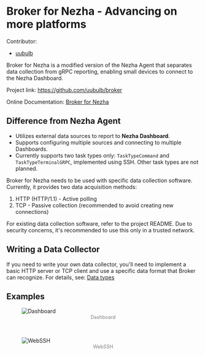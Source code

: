 # Broker for Nezha - Advancing on more platforms
Contributor: 
+ [uubulb](https://github.com/uubulb)

Broker for Nezha is a modified version of the Nezha Agent that separates data collection from gRPC reporting, enabling small devices to connect to the Nezha Dashboard.

Project link: <https://github.com/uubulb/broker>

Online Documentation: [Broker for Nezha](https://broker.kuzu.uk/)

## Difference from Nezha Agent
- Utilizes external data sources to report to **Nezha Dashboard**.
- Supports configuring multiple sources and connecting to multiple Dashboards.
- Currently supports two task types only: `TaskTypeCommand` and `TaskTypeTerminalGRPC`, implemented using SSH. Other task types are not planned.

Broker for Nezha needs to be used with specific data collection software. Currently, it provides two data acquisition methods:
1. HTTP (HTTP/1.1) - Active polling
2. TCP - Passive collection (recommended to avoid creating new connections)

For existing data collection software, refer to the project README. Due to security concerns, it's recommended to use this only in a trusted network.

## Writing a Data Collector
If you need to write your own data collector, you'll need to implement a basic HTTP server or TCP client and use a specific data format that Broker can recognize. For details, see: [Data types](https://broker.kuzu.uk/en/configuration/type/)

## Examples
<figure>
    <img src="/images/case7/dashboard.jpg" alt="Dashboard">
    <figcaption style="font-size: 0.9em; color: gray; text-align: center;">
    Dashboard
    </figcaption>
</figure>
<br />
<figure>
    <img src="/images/case7/webssh.jpg" alt="WebSSH">
    <figcaption style="font-size: 0.9em; color: gray; text-align: center;">
    WebSSH
    </figcaption>
</figure>
